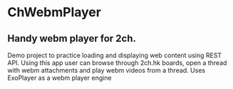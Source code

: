 # ChWebmPlayer
## Handy webm player for 2ch. 
Demo project to practice loading and displaying web content using REST API.
Using this app user can browse through 2ch.hk boards, open a thread with webm attachments and play webm videos from a thread. Uses ExoPlayer as a webm player engine
